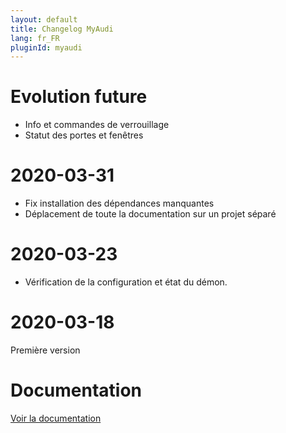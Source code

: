```yaml
---
layout: default
title: Changelog MyAudi
lang: fr_FR
pluginId: myaudi
---
```


# Evolution future

- Info et commandes de verrouillage
- Statut des portes et fenêtres

# 2020-03-31

- Fix installation des dépendances manquantes
- Déplacement de toute la documentation sur un projet séparé

# 2020-03-23

- Vérification de la configuration et état du démon.

# 2020-03-18

Première version

# Documentation

[Voir la documentation]({{site.baseurl}}/{{page.pluginId}})
